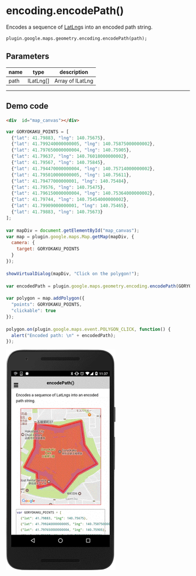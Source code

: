 # encoding.encodePath()

Encodes a sequence of [LatLng](../../../LatLng/README.md)s into an encoded path string.

```
plugin.google.maps.geometry.encoding.encodePath(path);
```

## Parameters

name           | type          | description
---------------|---------------|---------------------------------------
path           | ILatLng[]     | Array of ILatLng
-----------------------------------------------------------------------

## Demo code

```html
<div  id="map_canvas"></div>
```

```js
var GORYOKAKU_POINTS = [
  {"lat": 41.79883, "lng": 140.75675},
  {"lat": 41.799240000000005, "lng": 140.75875000000002},
  {"lat": 41.797650000000004, "lng": 140.75905},
  {"lat": 41.79637, "lng": 140.76018000000002},
  {"lat": 41.79567, "lng": 140.75845},
  {"lat": 41.794470000000004, "lng": 140.75714000000002},
  {"lat": 41.795010000000005, "lng": 140.75611},
  {"lat": 41.79477000000001, "lng": 140.75484},
  {"lat": 41.79576, "lng": 140.75475},
  {"lat": 41.796150000000004, "lng": 140.75364000000002},
  {"lat": 41.79744, "lng": 140.75454000000002},
  {"lat": 41.79909000000001, "lng": 140.75465},
  {"lat": 41.79883, "lng": 140.75673}
];

var mapDiv = document.getElementById("map_canvas");
var map = plugin.google.maps.Map.getMap(mapDiv, {
  camera: {
    target: GORYOKAKU_POINTS
  }
});

showVirtualDialog(mapDiv, "Click on the polygon!");

var encodedPath = plugin.google.maps.geometry.encoding.encodePath(GORYOKAKU_POINTS);

var polygon = map.addPolygon({
  "points": GORYOKAKU_POINTS,
  "clickable": true
});

polygon.on(plugin.google.maps.event.POLYGON_CLICK, function() {
  alert("Encoded path: \n" + encodedPath);
});

```

![](image.gif)

